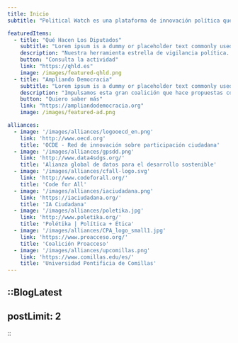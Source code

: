 ```yaml
---
title: Inicio
subtitle: "Political Watch es una plataforma de innovación política que promueve la monitorización, vigilancia y participación ciudadana a través de desarrollos basados en tecnologías cívicas para la promoción del desarrollo sostenible"

featuredItems:
  - title: "Qué Hacen Los Diputados"
    subtitle: "Lorem ipsum is a dummy or placeholder text commonly used"
    description: "Nuestra herramienta estrella de vigilancia política. Simplifica y ordena el trabajo del Congreso. Muy útil para periodistas, investigadores y ONG que buscan conseguir cambios legislativos. Incluye el seguimiento de 42 temáticas sociales y un índice de actividad parlamentaria."
    button: "Consulta la actividad"
    link: "https://qhld.es"
    image: /images/featured-qhld.png
  - title: "Ampliando Democracia"
    subtitle: "Lorem ipsum is a dummy or placeholder text commonly used"
    description: "Impulsamos esta gran coalición que hace propuestas concretas para mejorar el funcionamiento de las instituciones y abrirlas a la ciudadanía. Las agrupamos en 7 áreas para cambiar las cosas."
    button: "Quiero saber más"
    link: "https://ampliandodemocracia.org"
    image: /images/featured-ad.png

alliances:
  - image: '/images/alliances/logooecd_en.png'
    link: 'http://www.oecd.org'
    title: 'OCDE - Red de innovación sobre participación ciudadana'
  - image: '/images/alliances/gpsdd.png'
    link: 'http://www.data4sdgs.org/'
    title: 'Alianza global de datos para el desarrollo sostenible'
  - image: '/images/alliances/cfall-logo.svg'
    link: 'http://www.codeforall.org/'
    title: 'Code for All'
  - image: '/images/alliances/iaciudadana.png'
    link: 'https://iaciudadana.org/'
    title: 'IA Ciudadana'
  - image: '/images/alliances/poletika.jpg'
    link: 'http://www.poletika.org/'
    title: 'Polétika | Política + Ética'
  - image: '/images/alliances/CPA_logo_small1.jpg'
    link: 'https://www.proacceso.org/'
    title: 'Coalición Proacceso'
  - image: '/images/alliances/upcomillas.png'
    link: 'https://www.comillas.edu/es/'
    title: 'Universidad Pontificia de Comillas'
---
```


<hero></hero>

<newsletter light></newsletter>

<banner
  title="Lorem ipsum dolor sit amet"
  description="Aspiramos a un mundo más justo. Para conseguirlo, apostamos por renovar la democracia actual, que se ha desconectado de la ciudadanía a la que representa."
  button="Posible enlace"
  link="#enlace">
</banner>

<banner
  bg="/images/bgbanner.jpg"
  title="Lorem ipsum dolor sit amet"
  description="Aspiramos a un mundo más justo. Para conseguirlo, apostamos por renovar la democracia actual, que se ha desconectado de la ciudadanía a la que representa.">
</banner>

<featured
  title="Proyectos destacados"
  :featured="featuredItems">
</featured>

<alliances :alliances="alliances"></alliances>

::BlogLatest
---
postLimit: 2
---
::
